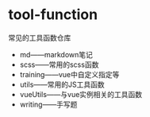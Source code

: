 # tool-function
常见的工具函数仓库
+ md——markdown笔记
+ scss——常用的scss函数
+ training——vue中自定义指定等
+ utils——常用的JS工具函数
+ vueUtils——与vue实例相关的工具函数
+ writing——手写题
